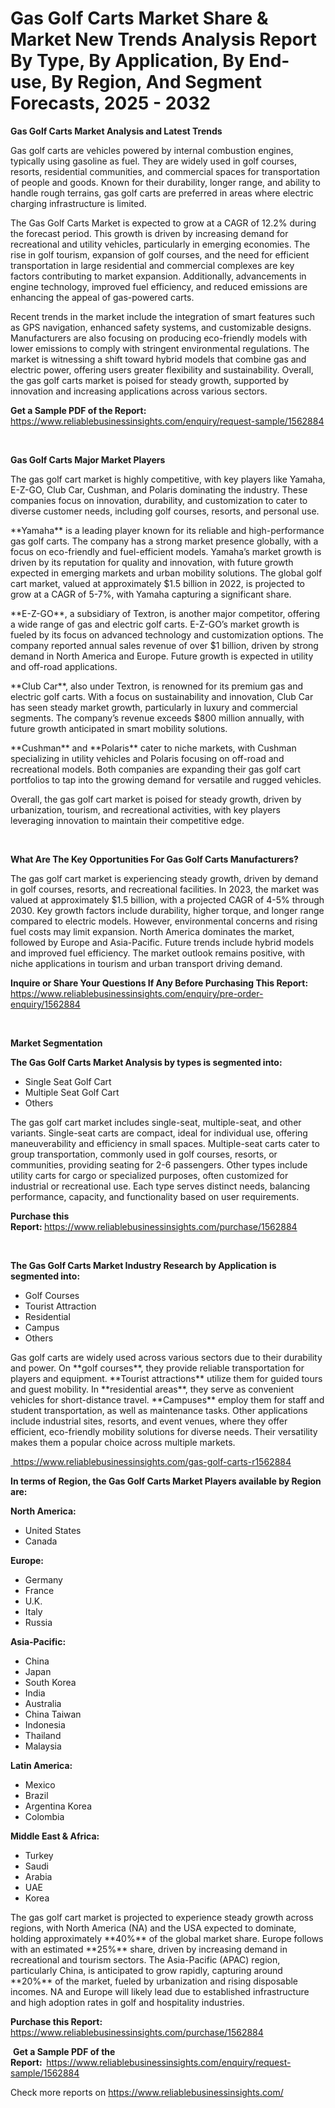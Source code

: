 <p><h1>Gas Golf Carts Market Share & Market New Trends Analysis Report By Type, By Application, By End-use, By Region, And Segment Forecasts, 2025 - 2032</h1></p><p><strong>Gas Golf Carts Market Analysis and Latest Trends</strong></p>
<p><p>Gas golf carts are vehicles powered by internal combustion engines, typically using gasoline as fuel. They are widely used in golf courses, resorts, residential communities, and commercial spaces for transportation of people and goods. Known for their durability, longer range, and ability to handle rough terrains, gas golf carts are preferred in areas where electric charging infrastructure is limited.</p><p>The Gas Golf Carts Market is expected to grow at a CAGR of 12.2% during the forecast period. This growth is driven by increasing demand for recreational and utility vehicles, particularly in emerging economies. The rise in golf tourism, expansion of golf courses, and the need for efficient transportation in large residential and commercial complexes are key factors contributing to market expansion. Additionally, advancements in engine technology, improved fuel efficiency, and reduced emissions are enhancing the appeal of gas-powered carts.</p><p>Recent trends in the market include the integration of smart features such as GPS navigation, enhanced safety systems, and customizable designs. Manufacturers are also focusing on producing eco-friendly models with lower emissions to comply with stringent environmental regulations. The market is witnessing a shift toward hybrid models that combine gas and electric power, offering users greater flexibility and sustainability. Overall, the gas golf carts market is poised for steady growth, supported by innovation and increasing applications across various sectors.</p></p>
<p><strong>Get a Sample PDF of the Report:&nbsp;</strong> <a href="https://www.reliablebusinessinsights.com/enquiry/request-sample/1562884?utm_campaign=1117&utm_medium=2&utm_source=Github&utm_content=ia&utm_term=21012025&utm_id=gas-golf-carts">https://www.reliablebusinessinsights.com/enquiry/request-sample/1562884</a></p>
<p>&nbsp;</p>
<p><strong>Gas Golf Carts Major Market Players</strong></p>
<p><p>The gas golf cart market is highly competitive, with key players like Yamaha, E-Z-GO, Club Car, Cushman, and Polaris dominating the industry. These companies focus on innovation, durability, and customization to cater to diverse customer needs, including golf courses, resorts, and personal use.</p><p>**Yamaha** is a leading player known for its reliable and high-performance gas golf carts. The company has a strong market presence globally, with a focus on eco-friendly and fuel-efficient models. Yamaha’s market growth is driven by its reputation for quality and innovation, with future growth expected in emerging markets and urban mobility solutions. The global golf cart market, valued at approximately $1.5 billion in 2022, is projected to grow at a CAGR of 5-7%, with Yamaha capturing a significant share.</p><p>**E-Z-GO**, a subsidiary of Textron, is another major competitor, offering a wide range of gas and electric golf carts. E-Z-GO’s market growth is fueled by its focus on advanced technology and customization options. The company reported annual sales revenue of over $1 billion, driven by strong demand in North America and Europe. Future growth is expected in utility and off-road applications.</p><p>**Club Car**, also under Textron, is renowned for its premium gas and electric golf carts. With a focus on sustainability and innovation, Club Car has seen steady market growth, particularly in luxury and commercial segments. The company’s revenue exceeds $800 million annually, with future growth anticipated in smart mobility solutions.</p><p>**Cushman** and **Polaris** cater to niche markets, with Cushman specializing in utility vehicles and Polaris focusing on off-road and recreational models. Both companies are expanding their gas golf cart portfolios to tap into the growing demand for versatile and rugged vehicles.</p><p>Overall, the gas golf cart market is poised for steady growth, driven by urbanization, tourism, and recreational activities, with key players leveraging innovation to maintain their competitive edge.</p></p>
<p>&nbsp;</p>
<p><strong>What Are The Key Opportunities For Gas Golf Carts Manufacturers?</strong></p>
<p><p>The gas golf cart market is experiencing steady growth, driven by demand in golf courses, resorts, and recreational facilities. In 2023, the market was valued at approximately $1.5 billion, with a projected CAGR of 4-5% through 2030. Key growth factors include durability, higher torque, and longer range compared to electric models. However, environmental concerns and rising fuel costs may limit expansion. North America dominates the market, followed by Europe and Asia-Pacific. Future trends include hybrid models and improved fuel efficiency. The market outlook remains positive, with niche applications in tourism and urban transport driving demand.</p></p>
<p><strong>Inquire or Share Your Questions If Any Before Purchasing This Report:</strong> <a href="https://www.reliablebusinessinsights.com/enquiry/pre-order-enquiry/1562884?utm_campaign=1117&utm_medium=2&utm_source=Github&utm_content=ia&utm_term=21012025&utm_id=gas-golf-carts">https://www.reliablebusinessinsights.com/enquiry/pre-order-enquiry/1562884</a></p>
<p>&nbsp;</p>
<p><strong>Market Segmentation</strong></p>
<p><strong>The Gas Golf Carts Market Analysis by types is segmented into:</strong></p>
<p><ul><li>Single Seat Golf Cart</li><li>Multiple Seat Golf Cart</li><li>Others</li></ul></p>
<p><p>The gas golf cart market includes single-seat, multiple-seat, and other variants. Single-seat carts are compact, ideal for individual use, offering maneuverability and efficiency in small spaces. Multiple-seat carts cater to group transportation, commonly used in golf courses, resorts, or communities, providing seating for 2-6 passengers. Other types include utility carts for cargo or specialized purposes, often customized for industrial or recreational use. Each type serves distinct needs, balancing performance, capacity, and functionality based on user requirements.</p></p>
<p><strong>Purchase this Report:&nbsp;</strong><a href="https://www.reliablebusinessinsights.com/purchase/1562884?utm_campaign=1117&utm_medium=2&utm_source=Github&utm_content=ia&utm_term=21012025&utm_id=gas-golf-carts">https://www.reliablebusinessinsights.com/purchase/1562884</a></p>
<p>&nbsp;</p>
<p><strong>The Gas Golf Carts Market Industry Research by Application is segmented into:</strong></p>
<p><ul><li>Golf Courses</li><li>Tourist Attraction</li><li>Residential</li><li>Campus</li><li>Others</li></ul></p>
<p><p>Gas golf carts are widely used across various sectors due to their durability and power. On **golf courses**, they provide reliable transportation for players and equipment. **Tourist attractions** utilize them for guided tours and guest mobility. In **residential areas**, they serve as convenient vehicles for short-distance travel. **Campuses** employ them for staff and student transportation, as well as maintenance tasks. Other applications include industrial sites, resorts, and event venues, where they offer efficient, eco-friendly mobility solutions for diverse needs. Their versatility makes them a popular choice across multiple markets.</p></p>
<p><a href="https://www.reliablebusinessinsights.com/gas-golf-carts-r1562884?utm_campaign=1117&utm_medium=2&utm_source=Github&utm_content=ia&utm_term=21012025&utm_id=gas-golf-carts">&nbsp;https://www.reliablebusinessinsights.com/gas-golf-carts-r1562884</a></p>
<p><strong>In terms of Region, the Gas Golf Carts Market Players available by Region are:</strong></p>
<p>
    <p> <strong> North America: </strong>
        <ul>
            <li>United States</li>
            <li>Canada</li>
        </ul>
        </p> 
    <p> <strong> Europe: </strong>
        <ul>
            <li>Germany</li>
            <li>France</li>
            <li>U.K.</li>
            <li>Italy</li>
            <li>Russia</li>
        </ul>
        </p> 
    <p> <strong> Asia-Pacific: </strong>
        <ul>
            <li>China</li>
            <li>Japan</li>
            <li>South Korea</li>
            <li>India</li>
            <li>Australia</li>
            <li>China Taiwan</li>
            <li>Indonesia</li>
            <li>Thailand</li>
            <li>Malaysia</li>
        </ul>
        </p> 
    <p> <strong> Latin America: </strong>
        <ul>
            <li>Mexico</li>
            <li>Brazil</li>
            <li>Argentina Korea</li>
            <li>Colombia</li>
        </ul>
        </p> 
    <p> <strong> Middle East & Africa: </strong>
        <ul>
            <li>Turkey</li>
            <li>Saudi</li>
            <li>Arabia</li>
            <li>UAE</li>
            <li>Korea</li>
        </ul>
    </p>
    </p>
<p><p>The gas golf cart market is projected to experience steady growth across regions, with North America (NA) and the USA expected to dominate, holding approximately **40%** of the global market share. Europe follows with an estimated **25%** share, driven by increasing demand in recreational and tourism sectors. The Asia-Pacific (APAC) region, particularly China, is anticipated to grow rapidly, capturing around **20%** of the market, fueled by urbanization and rising disposable incomes. NA and Europe will likely lead due to established infrastructure and high adoption rates in golf and hospitality industries.</p></p>
<p><strong>Purchase this Report: </strong><a href="https://www.reliablebusinessinsights.com/purchase/1562884?utm_campaign=1117&utm_medium=2&utm_source=Github&utm_content=ia&utm_term=21012025&utm_id=gas-golf-carts">https://www.reliablebusinessinsights.com/purchase/1562884</a></p>
<p>&nbsp;<strong>Get a Sample PDF of the Report:&nbsp;&nbsp;</strong><a href="https://www.reliablebusinessinsights.com/enquiry/request-sample/1562884?utm_campaign=1117&utm_medium=2&utm_source=Github&utm_content=ia&utm_term=21012025&utm_id=gas-golf-carts">https://www.reliablebusinessinsights.com/enquiry/request-sample/1562884</a></p>
<p><strong></strong></p>
<p>Check more reports on <a href="https://www.reliablebusinessinsights.com/?utm_campaign=1117&utm_medium=2&utm_source=Github&utm_content=ia&utm_term=21012025&utm_id=gas-golf-carts">https://www.reliablebusinessinsights.com/</a></p>